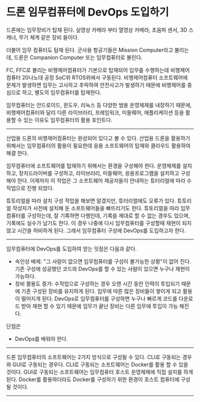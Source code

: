 

# 드론 임무컴퓨터에 DevOps 도입하기

드론에는 임무장비가 탑재 된다. 실영상 카메라 부터 열영상 카메라, 초음파 센서, 3D 스캐너, 무기 체계 같은 장비 들이다. 

더불어 임무 컴퓨터도 탐재 된다. 군사용 항공기들은 Mission Computer라고 불리는데, 드론은 Companion Computer 또는 임무컴퓨터로 불린다.

FC, FFC로 불리는 비행제어컴퓨터가 기본으로 탑재되어 임무를 수행하는데 비행제어컴퓨터 20나노대 공정 SoC위 RTOS위에서 구동된다. 비행제어컴퓨터 소프트웨어에 문제가 발생하면 임무는 고사하고 추락하여 안전사고가 발생하기 때문에 비행제어를 중심으로 하고, 별도의 임무컴퓨터를 탑재한다.

임무컴퓨터는 안드로이드, 윈도우, 리눅스 등 다양한 범용 운영체제를 내장하기 때문에, 비행제어컴퓨터와 달리 다른 라이브러리, 프레임워크, 미들웨어, 애플리케이션 등을 활용할 수 있는 이유도 임무컴퓨터의 활용 포인트다.

---

산업용 드론의 비행제어컴퓨터는 완성되어 있다고 볼 수 있다. 산업용 드론을 활용하기 위해서는 임무컴퓨터의 활용이 필요한데 응용 소프트웨어의 탑재와 클라우드 활용하여 해결 한다.

임무컴퓨터에 소프트웨어를 탑재하기 위해서는 환경을 구성해야 한다. 운영체제를 설치하고, 장치드라이버를 구성하고, 라이브러리, 미들웨어, 응용프로그램을 설치하고 구성해야 한다. 이제까지 이 작업은 그 소프트웨어 제공자들이 안내하는 튜터리얼에 따라 수작업으로 진행 되었다.

튜토리얼을 따라 설치 구성 작업을 해보면 알겠지만, 튜터리얼에도 오류가 있다. 튜토리얼 작성자가 사전에 설치해 둔 소프트웨어들을 빠뜨리기도 한다. 튜토리얼을 따라 임무컴퓨터를 구성하는데, 잘 기록하면 다행인데, 기록을 제대로 할 수 없는 경우도 있으며, 기록에도 실수가 남기도 한다. 이 경우 나중에 다시 임무컴퓨터를 구성할때 재현이 되지 않고 시간을 허비하게 된다. 그래서 임무컴퓨터 구성에 DevOps를 도입하고자 한다.

---

임무컴퓨터에 DevOps를 도입하여 얻는 잇점은 다음과 같다.

- 속인성 배제: "그 사람이 없으면 임무컴퓨터를 구성이 불가능한 상황"이 없어 진다. 기존 구성에 성공했던 코드와 DevOps를 할 수 있는 사람이 있으면 누구나 재현이 가능하다.
- 장비 활용도 증가: 수작업으로 구성하는 경우 오랜 시간 동안 인력이 투입되기 때문에 기존 구성된 장비를 유지하게 된다. 임무에 따른 많은 장비들이 쌓이게 되고 활용이 떨어지게 된다. DevOps로 임무컴퓨터를 구성하면 누구나 빠르게 코드를 다운로드 받아 재현 할 수 있기 때문에 임무가 끝난 장비는 다른 임무에 투입이 가능 해진다.

단점은

- DevOps를 배워야 한다.

---

드론 임무컴퓨터의 소프트웨어는 2가지 방식으로 구성될 수 있다. CLI로 구동되는 경우와 GUI로 구동되는 경우다. CLI로 구동되는 소프트웨어는 Docker를 활용 할 수 있을 것이다. GUI로 구동되는 소프트웨어는 임무컴퓨터 호스트 운영체제에 직접 설치를 하게 된다. Docker를 활용하더라도 Docker를 구성하기 위한 환경이 호스트 컴퓨터에 구성 될 것이다.

---







